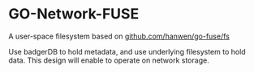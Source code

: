 # GO-Network-FUSE

A user-space filesystem based on 
[github.com/hanwen/go-fuse/fs](https://godoc.org/github.com/hanwen/go-fuse/fs)

Use badgerDB to hold metadata, and use underlying filesystem to hold data.
This design will enable to operate on network storage.


